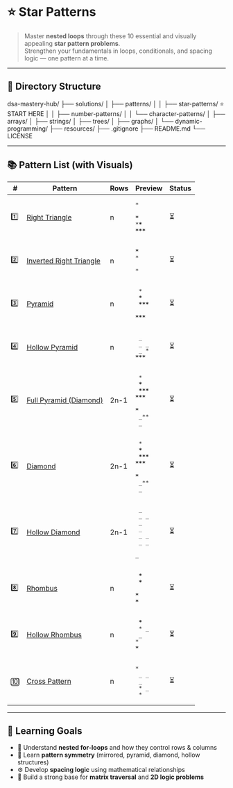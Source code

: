 # ⭐ Star Patterns

> Master **nested loops** through these 10 essential and visually appealing **star pattern problems**.  
> Strengthen your fundamentals in loops, conditionals, and spacing logic — one pattern at a time.

---

## 📁 Directory Structure

dsa-mastery-hub/
├── solutions/
│ ├── patterns/
│ │ ├── star-patterns/ ⭐ START HERE
│ │ ├── number-patterns/
│ │ └── character-patterns/
│ ├── arrays/
│ ├── strings/
│ ├── trees/
│ ├── graphs/
│ └── dynamic-programming/
├── resources/
├── .gitignore
├── README.md
└── LICENSE

---

## 📚 Pattern List (with Visuals)

| #   | Pattern                                                  | Rows | Preview                                                                       | Status |
| --- | -------------------------------------------------------- | ---- | ----------------------------------------------------------------------------- | ------ |
| 1️⃣  | [Right Triangle](01-right-triangle.md)                   | n    | <pre>\*<br>**<br>\***<br>\***\*<br>\*\*\***</pre>                             | ⏳     |
| 2️⃣  | [Inverted Right Triangle](02-inverted-right-triangle.md) | n    | <pre>**\***<br>\***_<br>_**<br>\*_<br>_</pre>                                 | ⏳     |
| 3️⃣  | [Pyramid](03-pyramid.md)                                 | n    | <pre> \*<br> **\*<br> \*\*\***<br> **\*\*\***</pre>                           | ⏳     |
| 4️⃣  | [Hollow Pyramid](04-hollow-pyramid.md)                   | n    | <pre> _<br> _ _<br> _ \*<br>**\*\*\***</pre>                                  | ⏳     |
| 5️⃣  | [Full Pyramid (Diamond)](05-full-pyramid.md)             | 2n-1 | <pre> \*<br> **\*<br> \*\*\***<br>**\*\*\***<br> **\***<br> _\*\*<br> _</pre> | ⏳     |
| 6️⃣  | [Diamond](06-diamond.md)                                 | 2n-1 | <pre> \*<br> **\*<br> \*\*\***<br>**\*\*\***<br> **\***<br> _\*\*<br> _</pre> | ⏳     |
| 7️⃣  | [Hollow Diamond](07-hollow-diamond.md)                   | 2n-1 | <pre> _<br> _ _<br> _ _<br>_ _<br> _ _<br> _ _<br> _</pre>                    | ⏳     |
| 8️⃣  | [Rhombus](08-rhombus.md)                                 | n    | <pre> **\***<br> **\***<br> **\***<br>**\***</pre>                            | ⏳     |
| 9️⃣  | [Hollow Rhombus](09-hollow-rhombus.md)                   | n    | <pre> **\***<br> \* _<br> _ \*<br>**\***</pre>                                | ⏳     |
| 🔟  | [Cross Pattern](10-cross.md)                             | n    | <pre>\* _<br> _ _ <br> _ <br> \* _ <br>_ \*</pre>                             | ⏳     |

---

## 🧠 Learning Goals

- 🔁 Understand **nested for-loops** and how they control rows & columns
- 📐 Learn **pattern symmetry** (mirrored, pyramid, diamond, hollow structures)
- ⚙️ Develop **spacing logic** using mathematical relationships
- 🧩 Build a strong base for **matrix traversal** and **2D logic problems**
